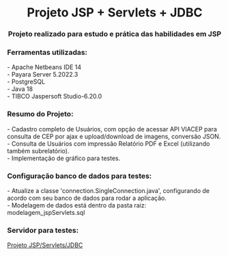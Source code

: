 <h1 align="center">Projeto JSP + Servlets + JDBC</h1>
<h3 align="center">Projeto realizado para estudo e prática das habilidades em JSP</h3>

<h3 align="left">Ferramentas utilizadas:</h3>
- Apache Netbeans IDE 14 
<br/>
- Payara Server 5.2022.3
<br/>
- PostgreSQL 
<br/>
- Java 18
<br/>
- TIBCO Jaspersoft Studio-6.20.0
<br/>

<h3 align="left">Resumo do Projeto:</h3>
- Cadastro completo de Usuários, com opção de acessar API VIACEP para consulta de CEP por ajax e upload/download de imagens, conversão JSON.
<br/>
- Consulta de Usuários com impressão Relatório PDF e Excel (utilizando também subrelatório).
<br/>
- Implementação de gráfico para testes.
<br/>

<h3 align="left">Configuração banco de dados para testes:</h3>
- Atualize a classe 'connection.SingleConnection.java', configurando de acordo com seu banco de dados para rodar a aplicação.
<br/>
- Modelagem de dados está dentro da pasta raiz: modelagem_jspServlets.sql

<h3 align="left">Servidor para testes:</h3>
<p align="left">
<a href="https://www.ldsystems.com.br/jsp-servlets" target="blank">Projeto JSP/Servlets/JDBC</a>
</p>
